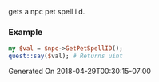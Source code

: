 gets a npc pet spell i d.
### Example

```perl
my $val = $npc->GetPetSpellID();
quest::say($val); # Returns uint
```


Generated On 2018-04-29T00:30:15-07:00